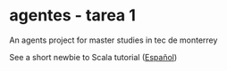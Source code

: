 agentes - tarea 1
========================

An agents project for master studies in tec de monterrey




See a short newbie to Scala tutorial (<a href='https://github.com/fehu/agents-on-map/wiki/newbie-guide---Espa%C3%B1ol'>Español<a/>)
